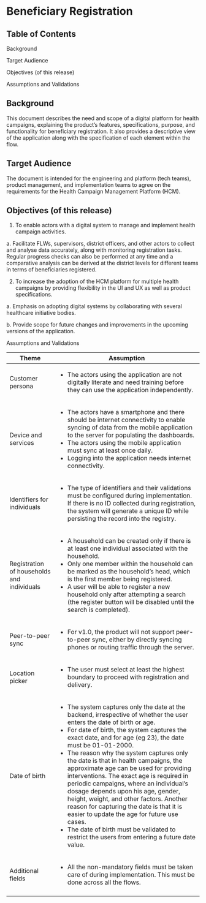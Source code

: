 # Beneficiary Registration

## Table of Contents

Background

Target Audience

Objectives (of this release)

Assumptions and Validations

## Background

This document describes the need and scope of a digital platform for health campaigns, explaining the product’s features, specifications, purpose, and functionality for beneficiary registration. It also provides a descriptive view of the application along with the specification of each element within the flow.

## Target Audience

The document is intended for the engineering and platform (tech teams), product management, and implementation teams to agree on the requirements for the Health Campaign Management Platform (HCM).

## Objectives (of this release)

1. To enable actors with a digital system to manage and implement health campaign activities.&#x20;

&#x20;      a. Facilitate FLWs, supervisors, district officers, and other actors to collect and analyse data accurately, along with monitoring registration tasks. Regular progress checks can also be performed at any time and a comparative analysis can be derived at the district levels for different teams in terms of beneficiaries registered.

2. To increase the adoption of the HCM platform for multiple health campaigns by providing flexibility in the UI and UX as well as product specifications.

&#x20;      a. Emphasis on adopting digital systems by collaborating with several healthcare initiative bodies.

&#x20;      b. Provide scope for future changes and improvements in the upcoming versions of the application.

Assumptions and Validations

| Theme                                      | Assumption                                                                                                                                                                                                                                                                                                                                                                                                                                                                                                                                                                                                                                                                                                                                                       |
| ------------------------------------------ | ---------------------------------------------------------------------------------------------------------------------------------------------------------------------------------------------------------------------------------------------------------------------------------------------------------------------------------------------------------------------------------------------------------------------------------------------------------------------------------------------------------------------------------------------------------------------------------------------------------------------------------------------------------------------------------------------------------------------------------------------------------------- |
| Customer persona                           | <ul><li>The actors using the application are not digitally literate and need training before they can use the application independently.</li></ul>                                                                                                                                                                                                                                                                                                                                                                                                                                                                                                                                                                                                               |
| Device and services                        | <ul><li>The actors have a smartphone and there should be internet connectivity to enable syncing of data from the mobile application to the server for populating the dashboards.</li><li>The actors using the mobile application must sync at least once daily.</li><li>Logging into the application needs internet connectivity.</li></ul>                                                                                                                                                                                                                                                                                                                                                                                                                     |
| Identifiers for individuals                | <ul><li>The type of identifiers and their validations must be configured during implementation. If there is no ID collected during registration, the system will generate a unique ID while persisting the record into the registry.</li></ul>                                                                                                                                                                                                                                                                                                                                                                                                                                                                                                                   |
| Registration of households and individuals | <ul><li>A household can be created only if there is at least one individual associated with the household.</li><li>Only one member within the household can be marked as the household’s head, which is the first member being registered.</li><li>A user will be able to register a new household only after attempting a search (the register button will be disabled until the search is completed).</li></ul>                                                                                                                                                                                                                                                                                                                                                |
| Peer-to-peer sync                          | <ul><li>For v1.0, the product will not support peer-to-peer sync, either by directly syncing phones or routing traffic through the server.</li></ul>                                                                                                                                                                                                                                                                                                                                                                                                                                                                                                                                                                                                             |
| Location picker                            | <ul><li>The user must select at least the highest boundary to proceed with registration and delivery.</li></ul>                                                                                                                                                                                                                                                                                                                                                                                                                                                                                                                                                                                                                                                  |
| Date of birth                              | <ul><li>The system captures only the date at the backend, irrespective of whether the user enters the date of birth or age.</li><li>For date of birth, the system captures the exact date, and for age (eg 23), the date must be 01-01-2000.</li><li>The reason why the system captures only the date is that in health campaigns, the approximate age can be used for providing interventions. The exact age is required in periodic campaigns, where an individual’s dosage depends upon his age, gender, height, weight, and other factors. Another reason for capturing the date is that it is easier to update the age for future use cases.</li><li>The date of birth must be validated to restrict the users from entering a future date value.</li></ul> |
| Additional fields                          | <ul><li>All the non-mandatory fields must be taken care of during implementation. This must be done across all the flows.</li></ul>                                                                                                                                                                                                                                                                                                                                                                                                                                                                                                                                                                                                                              |
|                                            |                                                                                                                                                                                                                                                                                                                                                                                                                                                                                                                                                                                                                                                                                                                                                                  |





